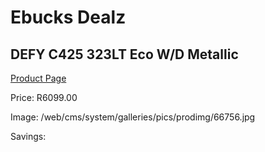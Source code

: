
# Ebucks Dealz
## DEFY C425 323LT Eco W/D Metallic
[Product Page](https://www.ebucks.com/web/shop/productSelected.do?prodId=975486218&catId=704986856)

Price: R6099.00

Image: /web/cms/system/galleries/pics/prodimg/66756.jpg

Savings: 


	